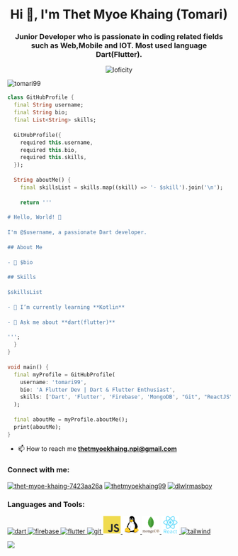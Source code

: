 
<h1 align="center">Hi 👋, I'm Thet Myoe Khaing (Tomari)</h1>
<h3 align="center">Junior Developer who is passionate in coding related fields such as Web,Mobile and IOT. Most used language Dart(Flutter).</h3>

<p align="center">
<img alt="loficity" width="900px" src="https://media.giphy.com/media/v1.Y2lkPTc5MGI3NjExZTB0OWtrMW4xZnV1d2s4ejN4dXp1M3MzdjR5dnZoYnJ2anRncmNoYyZlcD12MV9pbnRlcm5hbF9naWZfYnlfaWQmY3Q9Zw/iIqmM5tTjmpOB9mpbn/giphy.gif"</img>
</p>


<p align="left"> <img src="https://komarev.com/ghpvc/?username=tomari99&label=Profile%20views&color=0e75b6&style=flat" alt="tomari99" /> </p>


```dart
class GitHubProfile {
  final String username;
  final String bio;
  final List<String> skills;

  GitHubProfile({
    required this.username,
    required this.bio,
    required this.skills,
  });

  String aboutMe() {
    final skillsList = skills.map((skill) => '- $skill').join('\n');

    return '''

# Hello, World! 👋

I'm @$username, a passionate Dart developer.

## About Me

- 💼 $bio

## Skills

$skillsList

- 🌱 I’m currently learning **Kotlin**

- 💬 Ask me about **dart(flutter)**

''';
  }
}

void main() {
  final myProfile = GitHubProfile(
    username: 'tomari99',
    bio: 'A Flutter Dev | Dart & Flutter Enthusiast',
    skills: ['Dart', 'Flutter', 'Firebase', 'MongoDB', "Git", "ReactJS", "TailwindCSS"],
  );

  final aboutMe = myProfile.aboutMe();
  print(aboutMe);
}


```


- 📫 How to reach me **thetmyoekhaing.npi@gmail.com**

<h3 align="left">Connect with me:</h3>
<p align="left">
<a href="https://linkedin.com/in/thet-myoe-khaing-7423aa26a" target="blank"><img align="center" src="https://raw.githubusercontent.com/rahuldkjain/github-profile-readme-generator/master/src/images/icons/Social/linked-in-alt.svg" alt="thet-myoe-khaing-7423aa26a" height="30" width="40" /></a>
<a href="https://fb.com/thetmyoekhaing99" target="blank"><img align="center" src="https://raw.githubusercontent.com/rahuldkjain/github-profile-readme-generator/master/src/images/icons/Social/facebook.svg" alt="thetmyoekhaing99" height="30" width="40" /></a>
<a href="https://instagram.com/dlwlrmasboy" target="blank"><img align="center" src="https://raw.githubusercontent.com/rahuldkjain/github-profile-readme-generator/master/src/images/icons/Social/instagram.svg" alt="dlwlrmasboy" height="30" width="40" /></a>
</p>

<h3 align="left">Languages and Tools:</h3>
<p align="left"> <a href="https://dart.dev" target="_blank" rel="noreferrer"> <img src="https://www.vectorlogo.zone/logos/dartlang/dartlang-icon.svg" alt="dart" width="40" height="40"/> </a> <a href="https://firebase.google.com/" target="_blank" rel="noreferrer"> <img src="https://www.vectorlogo.zone/logos/firebase/firebase-icon.svg" alt="firebase" width="40" height="40"/> </a> <a href="https://flutter.dev" target="_blank" rel="noreferrer"> <img src="https://www.vectorlogo.zone/logos/flutterio/flutterio-icon.svg" alt="flutter" width="40" height="40"/> </a> <a href="https://git-scm.com/" target="_blank" rel="noreferrer"> <img src="https://www.vectorlogo.zone/logos/git-scm/git-scm-icon.svg" alt="git" width="40" height="40"/> </a> <a href="https://developer.mozilla.org/en-US/docs/Web/JavaScript" target="_blank" rel="noreferrer"> <img src="https://raw.githubusercontent.com/devicons/devicon/master/icons/javascript/javascript-original.svg" alt="javascript" width="40" height="40"/> </a> <a href="https://www.linux.org/" target="_blank" rel="noreferrer"> <img src="https://raw.githubusercontent.com/devicons/devicon/master/icons/linux/linux-original.svg" alt="linux" width="40" height="40"/> </a> <a href="https://www.mongodb.com/" target="_blank" rel="noreferrer"> <img src="https://raw.githubusercontent.com/devicons/devicon/master/icons/mongodb/mongodb-original-wordmark.svg" alt="mongodb" width="40" height="40"/> </a> <a href="https://reactjs.org/" target="_blank" rel="noreferrer"> <img src="https://raw.githubusercontent.com/devicons/devicon/master/icons/react/react-original-wordmark.svg" alt="react" width="40" height="40"/> </a> <a href="https://tailwindcss.com/" target="_blank" rel="noreferrer"> <img src="https://www.vectorlogo.zone/logos/tailwindcss/tailwindcss-icon.svg" alt="tailwind" width="40" height="40"/> </a> </p>



<img src="https://raw.githubusercontent.com/trinib/trinib/a5f17399d881c5651a89bfe4a621014b08346cf0/images/marquee.svg">








